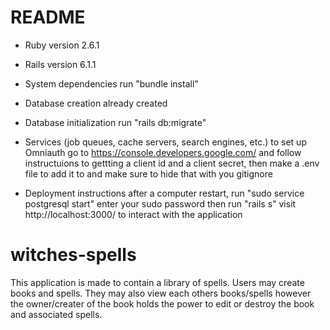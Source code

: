 # README

* Ruby version
    2.6.1

* Rails version
    6.1.1

* System dependencies
    run "bundle install"

* Database creation
    already created

* Database initialization
    run "rails db:migrate"

* Services (job queues, cache servers, search engines, etc.)
    to set up Omniauth go to https://console.developers.google.com/ and follow instructuions to gettting a client id and a client secret, then make a .env file to add it to and make sure to hide that with you gitignore

* Deployment instructions
    after a computer restart, run "sudo service postgresql start"
    enter your sudo password
    then run "rails s"
    visit http://localhost:3000/ to interact with the application 

# witches-spells

This application is made to contain a library of spells. Users may create books and spells. They may also view each others books/spells however the owner/creater of the book holds the power to edit or destroy the book and associated spells. 




